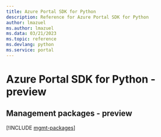 ```yaml
---
title: Azure Portal SDK for Python
description: Reference for Azure Portal SDK for Python
author: lmazuel
ms.author: lmazuel
ms.data: 03/21/2023
ms.topic: reference
ms.devlang: python
ms.service: portal
---
```

# Azure Portal SDK for Python - preview

## Management packages - preview
[!INCLUDE [mgmt-packages](portal-mgmt-index.md)]